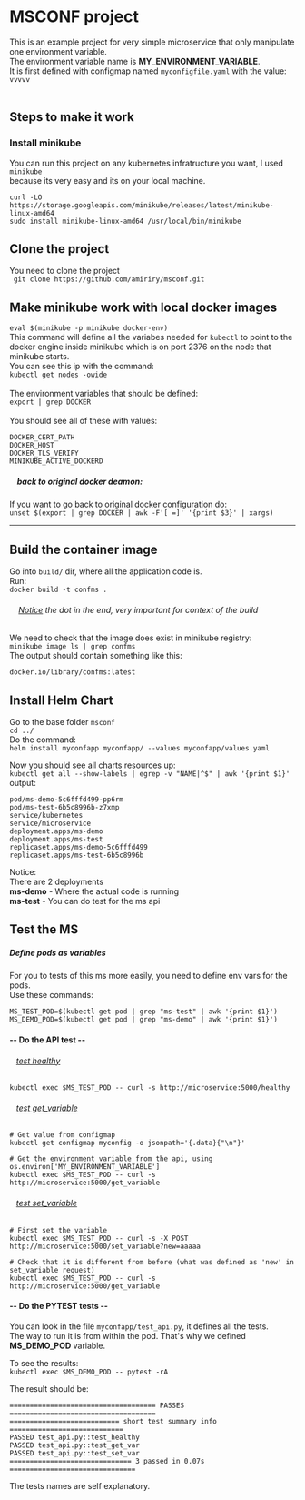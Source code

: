 # MSCONF project
This is an example project for very simple microservice that only manipulate<br>
one environment variable.<br>
The environment variable name is <b>MY_ENVIRONMENT_VARIABLE</b>.<br>
It is first defined with configmap named `myconfigfile.yaml` with the value: ```vvvvv```<br>
<br>


## Steps to make it work
### Install minikube
You can run this project on any kubernetes infratructure you want, I used ```minikube```<br>
because its very easy and its on your local machine.<br>

```
curl -LO https://storage.googleapis.com/minikube/releases/latest/minikube-linux-amd64
sudo install minikube-linux-amd64 /usr/local/bin/minikube
```
## Clone the project
You need to clone the project<br>
` git clone https://github.com/amiriry/msconf.git`

## Make minikube work with local docker images
`eval $(minikube -p minikube docker-env)`<br>
This command will define all the variabes needed for ```kubectl``` to point to the docker engine
inside minikube which is on port 2376 on the node that minikube starts.<br>
You can see this ip with the command:<br>
`kubectl get nodes -owide`<br><br>
The environment variables that should be defined:<br>
`export | grep DOCKER`<br><br>
You should see all of these with values:
```
DOCKER_CERT_PATH
DOCKER_HOST
DOCKER_TLS_VERIFY
MINIKUBE_ACTIVE_DOCKERD
```
##### &nbsp;&nbsp;&nbsp; back to original docker deamon:
If you want to go back to original docker configuration do:<br>
`unset $(export | grep DOCKER | awk -F'[ =]' '{print $3}' | xargs)`
<hr>

## Build the container image
Go into `build/` dir, where all the application code is.<br>
Run:<br>
```docker build -t confms .```
###### &nbsp;&nbsp;&nbsp;&nbsp;<u>Notice</u> the dot in the end,  very important for context of the build

We need to check that the image does exist in minikube registry:<br>
`minikube image ls | grep confms`<br>
The output should contain something like this:<br>
```
docker.io/library/confms:latest
```

## Install Helm Chart
Go to the base folder `msconf`<br> 
`cd ../`<br>
Do the command:<br>
```helm install myconfapp myconfapp/ --values myconfapp/values.yaml```

Now you should see all charts resources up:<br>
`kubectl get all --show-labels | egrep -v "NAME|^$" | awk '{print $1}'`<br>
output:
```
pod/ms-demo-5c6fffd499-pp6rm
pod/ms-test-6b5c8996b-z7xmp
service/kubernetes
service/microservice
deployment.apps/ms-demo
deployment.apps/ms-test
replicaset.apps/ms-demo-5c6fffd499
replicaset.apps/ms-test-6b5c8996b
```
Notice: <br>
There are 2 deployments<br>
<b>ms-demo</b> - Where the actual code is running<br>
<b>ms-test</b> - You can do test for the ms api<br>

## Test the MS

##### Define pods as variables
For you to tests of this ms more easily, you need to define env vars for the pods.<br>
Use these commands:<br>
```
MS_TEST_POD=$(kubectl get pod | grep "ms-test" | awk '{print $1}')
MS_DEMO_POD=$(kubectl get pod | grep "ms-demo" | awk '{print $1}')
```
#### -- Do the API test --
###### &nbsp;&nbsp;&nbsp;<u>test healthy</u>
`kubectl exec $MS_TEST_POD -- curl -s http://microservice:5000/healthy`
###### &nbsp;&nbsp;&nbsp;<u>test get_variable</u>
```
# Get value from configmap
kubectl get configmap myconfig -o jsonpath='{.data}{"\n"}'

# Get the environment variable from the api, using os.environ['MY_ENVIRONMENT_VARIABLE']
kubectl exec $MS_TEST_POD -- curl -s http://microservice:5000/get_variable
```
###### &nbsp;&nbsp;&nbsp;<u>test set_variable</u>
```
# First set the variable
kubectl exec $MS_TEST_POD -- curl -s -X POST http://microservice:5000/set_variable?new=aaaaa

# Check that it is different from before (what was defined as 'new' in set_variable request)
kubectl exec $MS_TEST_POD -- curl -s http://microservice:5000/get_variable
```
#### -- Do the PYTEST tests --
You can look in the file `myconfapp/test_api.py`, it defines all the tests.<br>
The way to run it is from within the pod. That's why we defined <b>MS_DEMO_POD</b> variable.<br>

To see the results:<br>
```kubectl exec $MS_DEMO_POD -- pytest -rA```

The result should be:<br>
```
==================================== PASSES ====================================
=========================== short test summary info ============================
PASSED test_api.py::test_healthy
PASSED test_api.py::test_get_var
PASSED test_api.py::test_set_var
============================== 3 passed in 0.07s ===============================
```
The tests names are self explanatory.
